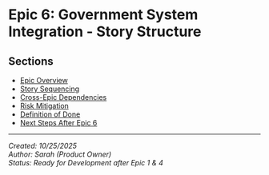 # Epic 6: Government System Integration - Story Structure

## Sections

- [Epic Overview](./epic-overview.md)
- [Story Sequencing](./story-sequencing.md)
- [Cross-Epic Dependencies](./cross-epic-dependencies.md)
- [Risk Mitigation](./risk-mitigation.md)
- [Definition of Done](./definition-of-done.md)
- [Next Steps After Epic 6](./next-steps-after-epic-6.md)

---
*Created: 10/25/2025*  
*Author: Sarah (Product Owner)*  
*Status: Ready for Development after Epic 1 & 4*
